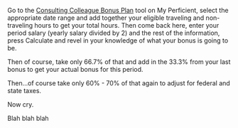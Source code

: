 Go to the [Consulting Colleague Bonus Plan](//https://sharepoint.perficient.com/myperficient/hr/Pages/Consulting%20Colleague%20Bonus%20Plan.aspx) tool on My Perficient, select the appropriate date range and add together your eligible traveling and non-traveling hours to get your total hours. Then come back here, enter your period salary (yearly salary divided by 2) and the rest of the information, press Calculate and revel in your knowledge of what your bonus is going to be.

Then of course, take only 66.7% of that and add in the 33.3% from your last bonus to get your actual bonus for this period.

Then...of course take only 60% - 70% of that again to adjust for federal and state taxes.

Now cry.

Blah blah blah
